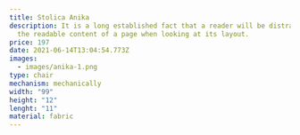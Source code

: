 ```yaml
---
title: Stolica Anika
description: It is a long established fact that a reader will be distracted by
  the readable content of a page when looking at its layout.
price: 197
date: 2021-06-14T13:04:54.773Z
images:
  - images/anika-1.png
type: chair
mechanism: mechanically
width: "99"
height: "12"
lenght: "11"
material: fabric
---
```

